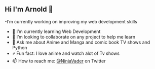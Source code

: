 ## Hi I'm Arnold 👋



-I’m currently working on improving my web development skills
- 🌱 I’m currently learning Web Development 
- 👯 I’m looking to collaborate on any project to help me learn
- 💬 Ask me about Anime and Manga and comic book TV shows and Python
- ⚡ Fun fact: I love anime and watch alot of Tv shows
- 📫 How to reach me: [@NinjaVader](https://www.twitter.com/NinjaVader) on Twitter 



<!--
**darkarnold/darkarnold** is a ✨ _special_ ✨ repository because its `README.md` (this file) appears on your GitHub profile.

Here are some ideas to get you started:

- 🔭 I’m currently working on 
- 🌱 I’m currently learning Django 
- 👯 I’m looking to 
- 🤔 I’m looking for help with ...
- 💬 Ask me about 
- 📫 How to reach me:
- 😄 Pronouns: ...
- ⚡ Fun fact: 

-->
